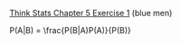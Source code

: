 [Think Stats Chapter 5 Exercise 1](http://greenteapress.com/thinkstats2/html/thinkstats2006.html#toc50) (blue men)

P(A|B) = \frac{P(B|A)P(A)}{P(B)}
